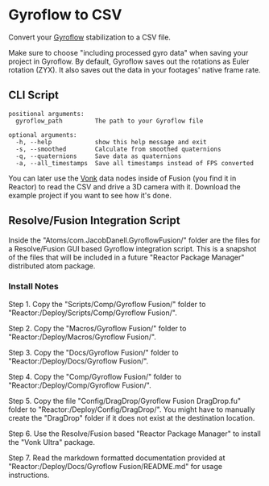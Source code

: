 # Gyroflow to CSV

Convert your [Gyroflow](https://gyroflow.xyz) stabilization to a CSV file.

Make sure to choose "including processed gyro data" when saving your project in Gyroflow. By default, Gyroflow saves out the rotations as Euler rotation (ZYX). It also saves out the data in your footages' native frame rate.

## CLI Script

```
positional arguments:
  gyroflow_path         The path to your Gyroflow file

optional arguments:
  -h, --help            show this help message and exit
  -s, --smoothed        Calculate from smoothed quaternions
  -q, --quaternions     Save data as quaternions
  -a, --all_timestamps  Save all timestamps instead of FPS converted
```

You can later use the [Vonk](https://docs.google.com/document/d/1U9WfdHlE1AZHdU6_ZQCB1I2nSa5I7TyHG2vKMi2I7v8/edit?usp=sharing) data nodes inside of Fusion (you find it in Reactor) to read the CSV and drive a 3D camera with it. Download the example project if you want to see how it's done.

## Resolve/Fusion Integration Script

Inside the "Atoms/com.JacobDanell.GyroflowFusion/" folder are the files for a Resolve/Fusion GUI based Gyroflow integration script. This is a snapshot of the files that will be included in a future "Reactor Package Manager" distributed atom package.

### Install Notes

Step 1. Copy the "Scripts/Comp/Gyroflow Fusion/" folder to "Reactor:/Deploy/Scripts/Comp/Gyroflow Fusion/".

Step 2. Copy the "Macros/Gyroflow Fusion/" folder to "Reactor:/Deploy/Macros/Gyroflow Fusion/".

Step 3. Copy the "Docs/Gyroflow Fusion/" folder to "Reactor:/Deploy/Docs/Gyroflow Fusion/".

Step 4. Copy the "Comp/Gyroflow Fusion/" folder to "Reactor:/Deploy/Comp/Gyroflow Fusion/".

Step 5. Copy the file "Config/DragDrop/Gyroflow Fusion DragDrop.fu" folder to "Reactor:/Deploy/Config/DragDrop/". You might have to manually create the "DragDrop" folder if it does not exist at the destination location.

Step 6. Use the Resolve/Fusion based "Reactor Package Manager" to install the "Vonk Ultra" package.

Step 7. Read the markdown formatted documentation provided at "Reactor:/Deploy/Docs/Gyroflow Fusion/README.md" for usage instructions.
